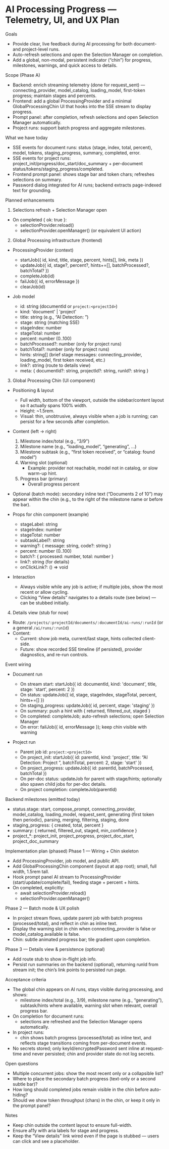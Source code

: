 # AI Processing Progress — Telemetry, UI, and UX Plan

Goals
- Provide clear, live feedback during AI processing for both document- and project-level runs.
- Auto-refresh selections and open the Selection Manager on completion.
- Add a global, non-modal, persistent indicator (“chin”) for progress, milestones, warnings, and quick access to details.

Scope (Phase A)
- Backend: enrich streaming telemetry (done for request_sent) — connecting_provider, model_catalog, loading_model, first-token progress; maintain stages and percents.
- Frontend: add a global ProcessingProvider and a minimal GlobalProcessingChin UI that hooks into the SSE stream to display progress.
- Prompt panel: after completion, refresh selections and open Selection Manager automatically.
- Project runs: support batch progress and aggregate milestones.

What we have today
- SSE events for document runs: status (stage, index, total, percent), model, tokens, staging_progress, summary, completed, error.
- SSE events for project runs: project_init/progress/doc_start/doc_summary + per-document status/tokens/staging_progress/completed.
- Frontend prompt panel: shows stage bar and token chars; refreshes selections on summary.
- Password dialog integrated for AI runs; backend extracts page-indexed text for grounding.

Planned enhancements
1) Selections refresh + Selection Manager open
- On completed { ok: true }:
  - selectionProvider.reload()
  - selectionProvider.openManager() (or equivalent UI action)

2) Global Processing infrastructure (frontend)
- ProcessingProvider (context)
  - startJob({ id, kind, title, stage, percent, hints[], link, meta })
  - updateJob({ id, stage?, percent?, hints+=[], batchProcessed?, batchTotal? })
  - completeJob(id)
  - failJob({ id, errorMessage })
  - clearJob(id)

- Job model
  - id: string (documentId or `project:<projectId>`)
  - kind: 'document' | 'project'
  - title: string (e.g., “AI Detection: <doc name>”)
  - stage: string (matching SSE)
  - stageIndex: number
  - stageTotal: number
  - percent: number (0..100)
  - batchProcessed?: number (only for project runs)
  - batchTotal?: number (only for project runs)
  - hints: string[] (brief stage messages: connecting_provider, loading_model, first token received, etc.)
  - link?: string (route to details view)
  - meta: { documentId?: string, projectId?: string, runId?: string }

3) Global Processing Chin (UI component)
- Positioning & layout
  - Full width, bottom of the viewport, outside the sidebar/content layout so it actually spans 100% width.
  - Height: ~1.5rem.
  - Visual: thin, unobtrusive, always visible when a job is running; can persist for a few seconds after completion.

- Content (left → right)
  1) Milestone index/total (e.g., “3/9”)
  2) Milestone name (e.g., “loading_model”, “generating”, …)
  3) Milestone subtask (e.g., “first token received”, or “catalog: found model”)
  4) Warning slot (optional)
     - Example: provider not reachable, model not in catalog, or slow warm-up hint.
  5) Progress bar (primary)
     - Overall progress percent

- Optional (batch mode): secondary inline text (“Documents 2 of 10”) may appear within the chin (e.g., to the right of the milestone name or before the bar).

- Props for chin component (example)
  - stageLabel: string
  - stageIndex: number
  - stageTotal: number
  - subtaskLabel?: string
  - warning?: { message: string, code?: string }
  - percent: number (0..100)
  - batch?: { processed: number, total: number }
  - link?: string (for details)
  - onClickLink?: () => void

- Interaction
  - Always visible while any job is active; if multiple jobs, show the most recent or allow cycling.
  - Clicking “View details” navigates to a details route (see below) — can be stubbed initially.

4) Details view (stub for now)
- Route: `/projects/:projectId/documents/:documentId/ai-runs/:runId` (or a general `/ai/runs/:runId`)
- Content:
  - Current: show job meta, current/last stage, hints collected client-side.
  - Future: show recorded SSE timeline (if persisted), provider diagnostics, and re-run controls.

Event wiring
- Document run
  - On stream start: startJob({ id: documentId, kind: 'document', title, stage: 'start', percent: 2 })
  - On status: updateJob({ id, stage, stageIndex, stageTotal, percent, hints+=[] })
  - On staging_progress: updateJob({ id, percent, stage: 'staging' })
  - On summary: push a hint with { returned, filtered_out, staged }
  - On completed: completeJob; auto-refresh selections; open Selection Manager
  - On error: failJob({ id, errorMessage }); keep chin visible with warning

- Project run
  - Parent job id: `project:<projectId>`
  - On project_init: startJob({ id: parentId, kind: 'project', title: “AI Detection: Project <name>”, batchTotal, percent: 2, stage: 'start' })
  - On project_progress: updateJob({ id: parentId, batchProcessed, batchTotal })
  - On per-doc status: updateJob for parent with stage/hints; optionally also spawn child jobs for per-doc details.
  - On project completion: completeJob(parentId)

Backend milestones (emitted today)
- status.stage: start, compose_prompt, connecting_provider, model_catalog, loading_model, request_sent, generating (first token then periodic), parsing, merging, filtering, staging, done
- staging_progress: { created, total, percent }
- summary: { returned, filtered_out, staged, min_confidence }
- project_*: project_init, project_progress, project_doc_start, project_doc_summary

Implementation plan (phased)
Phase 1 — Wiring + Chin skeleton
- Add ProcessingProvider, job model, and public API.
- Add GlobalProcessingChin component (layout at app root); small, full width, 1.5rem tall.
- Hook prompt panel AI stream to ProcessingProvider (start/update/complete/fail), feeding stage + percent + hints.
- On completed, explicitly:
  - await selectionProvider.reload()
  - selectionProvider.openManager()

Phase 2 — Batch mode & UX polish
- In project stream flows, update parent job with batch progress (processed/total), and reflect in chin as inline text.
- Display the warning slot in chin when connecting_provider is false or model_catalog.available is false.
- Chin: subtle animated progress bar; tile gradient upon completion.

Phase 3 — Details view & persistence (optional)
- Add route stub to show in-flight job info.
- Persist run summaries on the backend (optional), returning runId from stream init; the chin’s link points to persisted run page.

Acceptance criteria
- The global chin appears on AI runs, stays visible during processing, and shows:
  - milestone index/total (e.g., 3/9), milestone name (e.g., “generating”), subtask/hints where available, warning slot when relevant, overall progress bar.
- On completion for document runs:
  - selections are refreshed and the Selection Manager opens automatically.
- In project runs:
  - chin shows batch progress (processed/total) as inline text, and reflects stage transitions coming from per-document events.
- No secrets stored; only keyId/encryptedPassword sent inline at request-time and never persisted; chin and provider state do not log secrets.

Open questions
- Multiple concurrent jobs: show the most recent only or a collapsible list?
- Where to place the secondary batch progress (text-only or a second subtle bar)?
- How long should completed jobs remain visible in the chin before auto-hiding?
- Should we show token throughput (chars) in the chin, or keep it only in the prompt panel?

Notes
- Keep chin outside the content layout to ensure full-width.
- Ensure a11y with aria labels for stage and progress.
- Keep the “View details” link wired even if the page is stubbed — users can click and see a placeholder.

